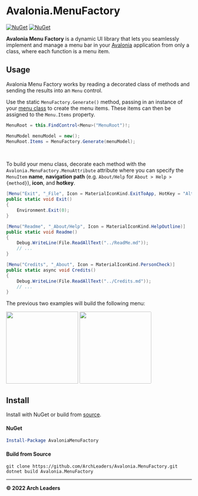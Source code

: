 # Avalonia.MenuFactory

[![NuGet](https://img.shields.io/nuget/v/AvaloniaMenuFactory.svg)](https://www.nuget.org/packages/AvaloniaMenuFactory) [![NuGet](https://img.shields.io/nuget/dt/AvaloniaMenuFactory.svg)](https://www.nuget.org/packages/AvaloniaMenuFactory)

**Avalonia Menu Factory** is a dynamic UI library that lets you seamlessly implement and manage a menu bar in your [Avalonia](https://avaloniaui.net/) application from only a class, where each function is a menu item.

## Usage

Avalonia Menu Factory works by reading a decorated class of methods and sending the results into an `Menu` control.

Use the static `MenuFactory.Generate()` method, passing in an instance of your [menu class](https://github.com/ArchLeaders/Avalonia.MenuFactory/blob/master/Avalonia.MenuFactory.Demo/Models/MenuModel.cs) to create the menu items. These items can then be assigned to the `Menu.Items` property.

```cs
MenuRoot = this.FindControl<Menu>("MenuRoot")!;

MenuModel menuModel = new();
MenuRoot.Items = MenuFactory.Generate(menuModel);
```

<br>

To build your menu class, decorate each method with the `Avalonia.MenuFactory.MenuAttribute` attribute where you can specify the `MenuItem` **name**, **navigation path** (e.g. `About/Help` for `About > Help > {method}`), **icon**, and **hotkey**.

```cs
[Menu("Exit", "_File", Icon = MaterialIconKind.ExitToApp, HotKey = "Alt + F4")]
public static void Exit()
{
    Environment.Exit(0);
}

[Menu("Readme", "_About/Help", Icon = MaterialIconKind.HelpOutline)]
public static void Readme()
{
    Debug.WriteLine(File.ReadAllText("../ReadMe.md"));
    // ...
}

[Menu("Credits", "_About", Icon = MaterialIconKind.PersonCheck)]
public static async void Credits()
{
    Debug.WriteLine(File.ReadAllText("../Credits.md"));
    // ...
}
```

The previous two examples will build the following menu:

<img height="195" src="https://user-images.githubusercontent.com/80713508/198862474-55c4f195-a48b-4cdd-8c2f-61739948e576.png"> <img style="border-radius: 3px;" height="195" src="https://user-images.githubusercontent.com/80713508/198863017-48240fbb-f8ee-42e8-aea5-f66d366ea428.png">

## Install

Install with NuGet or build from [source](https://github.com/ArchLeaders/Avalonia.MenuFactory).

#### NuGet
```powershell
Install-Package AvaloniaMenuFactory
```

#### Build from Source
```batch
git clone https://github.com/ArchLeaders/Avalonia.MenuFactory.git
dotnet build Avalonia.MenuFactory
```

---

**© 2022 Arch Leaders**